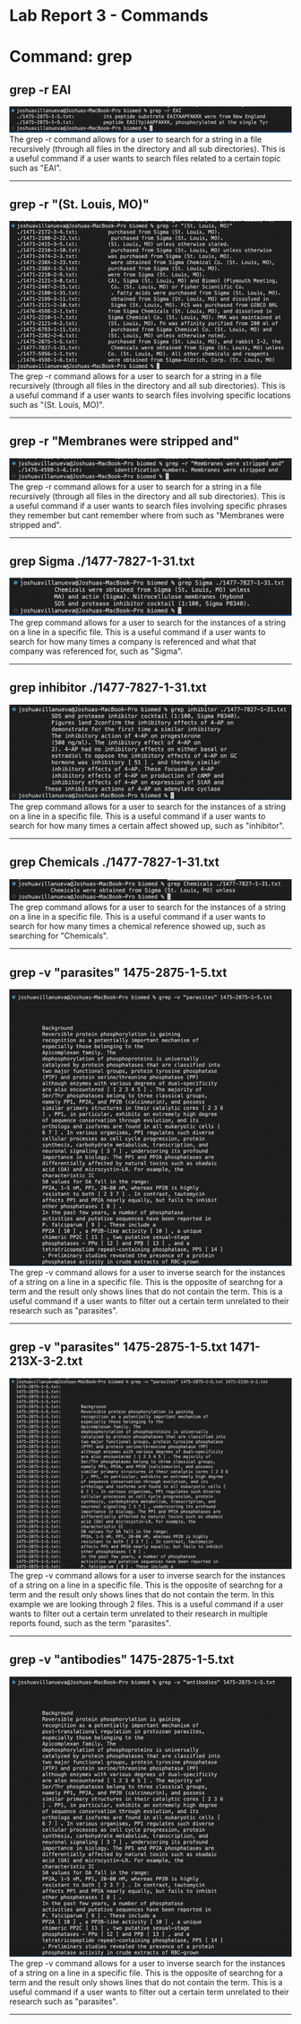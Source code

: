 # Lab Report 3 - Commands
# Command: grep


## grep -r EAI
 ![Example1.1](Lab3-img/Lab3.1.1.png)
  The grep -r command allows for a user to search for a string in a file recursively (through all files in the directory and all sub directories). This is a useful command if a user wants to search files related to a certain topic such as "EAI". 

---


## grep -r "(St. Louis, MO)"
 ![Example1.2](Lab3-img/Lab3.1.2.png)
   The grep -r command allows for a user to search for a string in a file recursively (through all files in the directory and all sub directories). This is a useful command if a user wants to search files involving specific locations such as "(St. Louis, MO)".

---


## grep -r "Membranes were stripped and"
 ![Example1.3](Lab3-img/Lab3.1.3.png)
   The grep -r command allows for a user to search for a string in a file recursively (through all files in the directory and all sub directories). This is a useful command if a user wants to search files involving specific phrases they remember but cant remember where from such as "Membranes were stripped and".

---


## grep Sigma ./1477-7827-1-31.txt
 ![Example2.1](Lab3-img/Lab3.2.1.png)
    The grep command allows for a user to search for the instances of a string on a line in a specific file. This is a useful command if a user wants to search for how many times a company is referenced and what that company was referenced for, such as "Sigma".

---


## grep inhibitor ./1477-7827-1-31.txt
 ![Example2.2](Lab3-img/Lab3.2.2.png)
     The grep command allows for a user to search for the instances of a string on a line in a specific file. This is a useful command if a user wants to search for how many times a certain affect showed up, such as "inhibitor".

---


## grep Chemicals ./1477-7827-1-31.txt
 ![Example2.3](Lab3-img/Lab3.2.3.png)
      The grep command allows for a user to search for the instances of a string on a line in a specific file. This is a useful command if a user wants to search for how many times a chemical reference showed up, such as searching for "Chemicals".

---


## grep -v "parasites" 1475-2875-1-5.txt
 ![Example3.1](Lab3-img/Lab3.3.1.png)
      The grep -v command allows for a user to inverse search for the instances of a string on a line in a specific file. This is the opposite of searchng for a term and the result only shows lines that do not contain the term. This is a useful command if a user wants to filter out a certain term unrelated to their research such as "parasites".

---


## grep -v "parasites" 1475-2875-1-5.txt 1471-213X-3-2.txt
 ![Example3.2](Lab3-img/Lab3.3.2.png)
       The grep -v command allows for a user to inverse search for the instances of a string on a line in a specific file. This is the opposite of searchng for a term and the result only shows lines that do not contain the term. In this example we are looking through 2 files. This is a useful command if a user wants to filter out a certain term unrelated to their research in multiple reports found, such as the term "parasites".

---


## grep -v "antibodies" 1475-2875-1-5.txt
 ![Example3.3](Lab3-img/Lab3.3.3.png)
       The grep -v command allows for a user to inverse search for the instances of a string on a line in a specific file. This is the opposite of searchng for a term and the result only shows lines that do not contain the term. This is a useful command if a user wants to filter out a certain term unrelated to their research such as "parasites".

---
